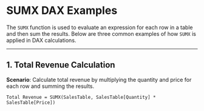 # SUMX DAX Examples

The `SUMX` function is used to evaluate an expression for each row in a table and then sum the results. Below are three common examples of how `SUMX` is applied in DAX calculations.

---

## 1. Total Revenue Calculation

**Scenario**: Calculate total revenue by multiplying the quantity and price for each row and summing the results.

```DAX
Total Revenue = SUMX(SalesTable, SalesTable[Quantity] * SalesTable[Price])

